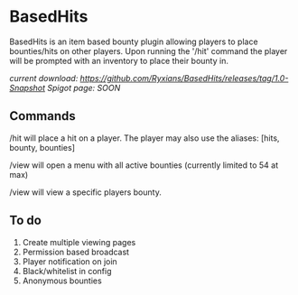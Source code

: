 # BasedHits
BasedHits is an item based bounty plugin allowing players to place bounties/hits on other players. Upon running the '/hit' command the player will be prompted with an inventory to place their bounty in.

*current download: https://github.com/Ryxians/BasedHits/releases/tag/1.0-Snapshot*
*Spigot page: SOON*

## Commands
/hit <playername> will place a hit on a player. The player may also use the aliases:
[hits, bounty, bounties]

/view will open a menu with all active bounties (currently limited to 54 at max)

/view <playername> will view a specific players bounty.

## To do
1. Create multiple viewing pages
2. Permission based broadcast
3. Player notification on join
4. Black/whitelist in config
5. Anonymous bounties

